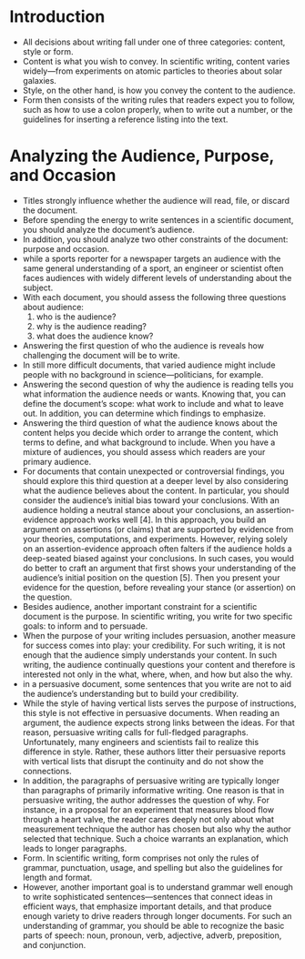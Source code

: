 # Introduction
* All decisions about writing fall under one of three categories: content, style or  form.
* Content is what you wish to convey. In scientific writing, content varies widely—from experiments on atomic particles to theories about solar galaxies.
* Style, on the other hand, is how you convey the content to the audience.
* Form then consists of the writing rules that readers expect you to follow, such as how to use a colon properly, when to
write out a number, or the guidelines for inserting a reference listing into the text. 

# Analyzing the Audience, Purpose, and Occasion
* Titles strongly influence whether the audience will read, file, or discard the document.
* Before spending the energy to write sentences in a
scientific document, you should analyze the document’s audience. 
* In addition, you should analyze two other constraints of the document: purpose and occasion.
* while a sports reporter for a newspaper targets an audience with the same general understanding of a sport, an engineer or scientist often faces audiences with widely different levels of understanding about the subject.
* With each document, you should assess the following
three questions about audience:
    1. who is the audience?
    2. why is the audience reading?
    3. what does the audience know?
* Answering the first question of who the audience is reveals how challenging the document will be to write.
* In still more difficult documents, that varied audience might include people with no background in science—politicians, for example. 
* Answering the second question of why the audience is reading tells you what information the audience needs or wants. Knowing that, you can define the document’s scope: what work to include and what to leave out. In addition, you can determine which findings to emphasize.
* Answering the third question of what the audience knows about the content helps you decide which order to arrange the content, which terms to define, and what background to include. When you have a mixture of audiences, you should assess which readers are your primary audience.
* For documents that contain unexpected or controversial findings, you should explore this third question at a deeper level by also considering what the audience believes about the content. In particular, you should consider the audience’s initial bias toward your conclusions. With an audience holding a neutral stance about your conclusions, an assertion-evidence approach works well [4]. In this approach, you build an argument on assertions (or claims) that are supported by evidence from your theories, computations, and experiments. However, relying solely on an assertion-evidence approach often falters if the audience holds a deep-seated biased against your conclusions. In such cases, you would do better to craft an argument that first shows your understanding of the audience’s initial position on the question [5]. Then you present your evidence for the question, before revealing your stance (or assertion) on the question.
* Besides audience, another important constraint for a scientific document is the purpose. In scientific writing, you write for two specific goals: to inform and to persuade.
* When the purpose of your writing includes persuasion, another measure for success comes into play: your credibility. For such writing, it is not enough that the audience simply understands your content. In such writing, the audience continually questions your content and therefore is interested not only in the what, where, when, and how but also the why.
* in a persuasive document, some sentences that you write are not to aid the audience’s understanding but to build your credibility.
* While the style of having vertical lists serves the purpose of instructions, this style is not effective in persuasive documents. When reading an argument, the audience expects strong links between the ideas. For that reason, persuasive writing calls for full-fledged paragraphs. Unfortunately, many engineers and scientists fail to realize this difference in style. Rather, these authors litter their persuasive reports with vertical lists that disrupt the continuity and do not show the connections. 
* In addition, the paragraphs of persuasive writing are typically longer than paragraphs of primarily informative writing. One reason is that in persuasive writing, the author addresses the question of why. For instance, in a proposal for an experiment that measures blood flow through a heart valve, the reader cares deeply not only about what measurement technique the author has chosen but also why the author selected that technique. Such a choice warrants an explanation, which leads to longer paragraphs.
* Form. In scientific writing, form comprises not only the rules of grammar, punctuation, usage, and spelling but also the guidelines for length and format.
* However, another important goal is to understand grammar well enough to write sophisticated sentences—sentences that connect ideas in efficient ways, that emphasize important details, and that produce enough variety to drive readers through longer documents. For such an understanding of grammar, you should be able to recognize the basic parts of speech: noun, pronoun, verb, adjective, adverb, preposition, and conjunction. 